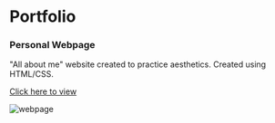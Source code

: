# Portfolio

### Personal Webpage

"All about me"  website created to practice aesthetics. Created using HTML/CSS. 

[Click here to view](http://moe.stuy.edu/~aruhee30/personalwebsite.html)

![webpage](https://user-images.githubusercontent.com/120322040/207996560-02eb50e4-11a6-40fe-be45-deb0f78702af.png)
